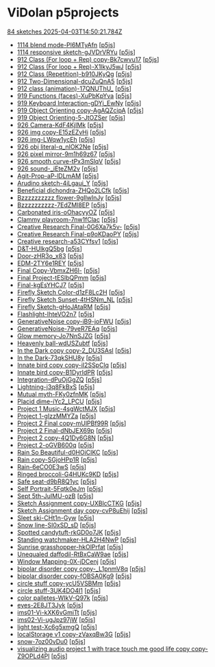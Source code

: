 # ViDolan p5projects
[84 sketches 2025-04-03T14:50:21.784Z](./downloads/gen/sketches_recent.md)

- [1114 blend mode-Pl6MTyAfn](./p5projects/1114%20blend%20mode-Pl6MTyAfn) [[p5js](https://editor.p5js.org/ViDolan/sketches/Pl6MTyAfn)]
- [1114 responsive sketch-gJVDrVRYu](./p5projects/1114%20responsive%20sketch-gJVDrVRYu) [[p5js](https://editor.p5js.org/ViDolan/sketches/gJVDrVRYu)]
- [912 Class (For loop + Rep) copy-Bk7cwvu17](./p5projects/912%20Class%20(For%20loop%20%2B%20Rep)%20copy-Bk7cwvu17) [[p5js](https://editor.p5js.org/ViDolan/sketches/Bk7cwvu17)]
- [912 Class (For loop + Rep)-X1lkyJ5wJ](./p5projects/912%20Class%20(For%20loop%20%2B%20Rep)-X1lkyJ5wJ) [[p5js](https://editor.p5js.org/ViDolan/sketches/X1lkyJ5wJ)]
- [912 Class (Repetition)-b910JKyQg](./p5projects/912%20Class%20(Repetition)-b910JKyQg) [[p5js](https://editor.p5js.org/ViDolan/sketches/b910JKyQg)]
- [912 Two-Dimensional-dcuZuQnA5](./p5projects/912%20Two-Dimensional-dcuZuQnA5) [[p5js](https://editor.p5js.org/ViDolan/sketches/dcuZuQnA5)]
- [912 class (animation)-17QNUThU\_](./p5projects/912%20class%20(animation)-17QNUThU_) [[p5js](https://editor.p5js.org/ViDolan/sketches/17QNUThU_)]
- [919 Functions (faces)-XuPbKpYva](./p5projects/919%20Functions%20(faces)-XuPbKpYva) [[p5js](https://editor.p5js.org/ViDolan/sketches/XuPbKpYva)]
- [919 Keyboard Interaction-gDYj\_EwNy](./p5projects/919%20Keyboard%20Interaction-gDYj_EwNy) [[p5js](https://editor.p5js.org/ViDolan/sketches/gDYj_EwNy)]
- [919 Object Orienting copy-AgAQZcipA](./p5projects/919%20Object%20Orienting%20copy-AgAQZcipA) [[p5js](https://editor.p5js.org/ViDolan/sketches/AgAQZcipA)]
- [919 Object Orienting-5-JtOZSer](./p5projects/919%20Object%20Orienting-5-JtOZSer) [[p5js](https://editor.p5js.org/ViDolan/sketches/5-JtOZSer)]
- [926 Camera-KdF4KjIMk](./p5projects/926%20Camera-KdF4KjIMk) [[p5js](https://editor.p5js.org/ViDolan/sketches/KdF4KjIMk)]
- [926 img copy-E15zEZvHi](./p5projects/926%20img%20copy-E15zEZvHi) [[p5js](https://editor.p5js.org/ViDolan/sketches/E15zEZvHi)]
- [926 img-LWqw1ycEh](./p5projects/926%20img-LWqw1ycEh) [[p5js](https://editor.p5js.org/ViDolan/sketches/LWqw1ycEh)]
- [926 obj literal-q\_nIOK2Ne](./p5projects/926%20obj%20literal-q_nIOK2Ne) [[p5js](https://editor.p5js.org/ViDolan/sketches/q_nIOK2Ne)]
- [926 pixel mirror-9m1h69z67](./p5projects/926%20pixel%20mirror-9m1h69z67) [[p5js](https://editor.p5js.org/ViDolan/sketches/9m1h69z67)]
- [926 smooth curve-tPx3mSlqV](./p5projects/926%20smooth%20curve-tPx3mSlqV) [[p5js](https://editor.p5js.org/ViDolan/sketches/tPx3mSlqV)]
- [926 sound-\_iEteZM2v](./p5projects/926%20sound-_iEteZM2v) [[p5js](https://editor.p5js.org/ViDolan/sketches/_iEteZM2v)]
- [Agit-Prop-aP-lDLmAM](./p5projects/Agit-Prop-aP-lDLmAM) [[p5js](https://editor.p5js.org/ViDolan/sketches/aP-lDLmAM)]
- [Arudino sketch-4iLgaui\_Y](./p5projects/Arudino%20sketch-4iLgaui_Y) [[p5js](https://editor.p5js.org/ViDolan/sketches/4iLgaui_Y)]
- [Beneficial dichondra-ZHQo2LCfk](./p5projects/Beneficial%20dichondra-ZHQo2LCfk) [[p5js](https://editor.p5js.org/ViDolan/sketches/ZHQo2LCfk)]
- [Bzzzzzzzzzz flower-9gIlwInJy](./p5projects/Bzzzzzzzzzz%20flower-9gIlwInJy) [[p5js](https://editor.p5js.org/ViDolan/sketches/9gIlwInJy)]
- [Bzzzzzzzzzz-7EdZMl8EP](./p5projects/Bzzzzzzzzzz-7EdZMl8EP) [[p5js](https://editor.p5js.org/ViDolan/sketches/7EdZMl8EP)]
- [Carbonated iris-oOhacyyOZ](./p5projects/Carbonated%20iris-oOhacyyOZ) [[p5js](https://editor.p5js.org/ViDolan/sketches/oOhacyyOZ)]
- [Clammy playroom-7nw1fClac](./p5projects/Clammy%20playroom-7nw1fClac) [[p5js](https://editor.p5js.org/ViDolan/sketches/7nw1fClac)]
- [Creative Research Final-0G6Xa7k5v-](./p5projects/Creative%20Research%20Final-0G6Xa7k5v-) [[p5js](https://editor.p5js.org/ViDolan/sketches/G6Xa7k5v-)]
- [Creative Research Final-p9oKDaoPY](./p5projects/Creative%20Research%20Final-p9oKDaoPY) [[p5js](https://editor.p5js.org/ViDolan/sketches/p9oKDaoPY)]
- [Creative research-a53CYfsv1](./p5projects/Creative%20research-a53CYfsv1) [[p5js](https://editor.p5js.org/ViDolan/sketches/a53CYfsv1)]
- [D&T-HUlkgQ5bg](./p5projects/D%26T-HUlkgQ5bg) [[p5js](https://editor.p5js.org/ViDolan/sketches/HUlkgQ5bg)]
- [Door-zHR3o\_x83](./p5projects/Door-zHR3o_x83) [[p5js](https://editor.p5js.org/ViDolan/sketches/zHR3o_x83)]
- [EDM-2TY6e1REY](./p5projects/EDM-2TY6e1REY) [[p5js](https://editor.p5js.org/ViDolan/sketches/2TY6e1REY)]
- [Final Copy-VbmxZH6l-](./p5projects/Final%20Copy-VbmxZH6l-) [[p5js](https://editor.p5js.org/ViDolan/sketches/VbmxZH6l-)]
- [Final Project-tESlbQPmm](./p5projects/Final%20Project-tESlbQPmm) [[p5js](https://editor.p5js.org/ViDolan/sketches/tESlbQPmm)]
- [Final-kgEsYHCJ7](./p5projects/Final-kgEsYHCJ7) [[p5js](https://editor.p5js.org/ViDolan/sketches/kgEsYHCJ7)]
- [Firefly Sketch Color-d1zF8Lc2H](./p5projects/Firefly%20Sketch%20Color-d1zF8Lc2H) [[p5js](https://editor.p5js.org/ViDolan/sketches/d1zF8Lc2H)]
- [Firefly Sketch Sunset-4tHSNm\_NL](./p5projects/Firefly%20Sketch%20Sunset-4tHSNm_NL) [[p5js](https://editor.p5js.org/ViDolan/sketches/4tHSNm_NL)]
- [Firefly Sketch-gHoJAtaRM](./p5projects/Firefly%20Sketch-gHoJAtaRM) [[p5js](https://editor.p5js.org/ViDolan/sketches/gHoJAtaRM)]
- [Flashlight-IhteVO2n7](./p5projects/Flashlight-IhteVO2n7) [[p5js](https://editor.p5js.org/ViDolan/sketches/IhteVO2n7)]
- [GenerativeNoise copy-iB9-joFWU](./p5projects/GenerativeNoise%20copy-iB9-joFWU) [[p5js](https://editor.p5js.org/ViDolan/sketches/iB9-joFWU)]
- [GenerativeNoise-79veR7EAq](./p5projects/GenerativeNoise-79veR7EAq) [[p5js](https://editor.p5js.org/ViDolan/sketches/79veR7EAq)]
- [Glow memory-Jo7NnSJZG](./p5projects/Glow%20memory-Jo7NnSJZG) [[p5js](https://editor.p5js.org/ViDolan/sketches/Jo7NnSJZG)]
- [Heavenly ball-wdUSZubtf](./p5projects/Heavenly%20ball-wdUSZubtf) [[p5js](https://editor.p5js.org/ViDolan/sketches/wdUSZubtf)]
- [In the Dark copy copy-2\_DU3SAsl](./p5projects/In%20the%20Dark%20copy%20copy-2_DU3SAsl) [[p5js](https://editor.p5js.org/ViDolan/sketches/2_DU3SAsl)]
- [In the Dark-73qkSHU8y](./p5projects/In%20the%20Dark-73qkSHU8y) [[p5js](https://editor.p5js.org/ViDolan/sketches/73qkSHU8y)]
- [Innate bird copy copy-iI2SSpClq](./p5projects/Innate%20bird%20copy%20copy-iI2SSpClq) [[p5js](https://editor.p5js.org/ViDolan/sketches/iI2SSpClq)]
- [Innate bird copy-B1DyrldPR](./p5projects/Innate%20bird%20copy-B1DyrldPR) [[p5js](https://editor.p5js.org/ViDolan/sketches/B1DyrldPR)]
- [Integration-dPuOjGgZQ](./p5projects/Integration-dPuOjGgZQ) [[p5js](https://editor.p5js.org/ViDolan/sketches/dPuOjGgZQ)]
- [Lightning-j3q8FkBxS](./p5projects/Lightning-j3q8FkBxS) [[p5js](https://editor.p5js.org/ViDolan/sketches/j3q8FkBxS)]
- [Mutual myth-FKy0zfnMK](./p5projects/Mutual%20myth-FKy0zfnMK) [[p5js](https://editor.p5js.org/ViDolan/sketches/FKy0zfnMK)]
- [Placid dime-iYc2\_LPCU](./p5projects/Placid%20dime-iYc2_LPCU) [[p5js](https://editor.p5js.org/ViDolan/sketches/iYc2_LPCU)]
- [Project 1 Music-4sgWctMJX](./p5projects/Project%201%20Music-4sgWctMJX) [[p5js](https://editor.p5js.org/ViDolan/sketches/4sgWctMJX)]
- [Project 1-gIzzMMYZa](./p5projects/Project%201-gIzzMMYZa) [[p5js](https://editor.p5js.org/ViDolan/sketches/gIzzMMYZa)]
- [Project 2 Final copy-mUlPBf99R](./p5projects/Project%202%20Final%20copy-mUlPBf99R) [[p5js](https://editor.p5js.org/ViDolan/sketches/mUlPBf99R)]
- [Project 2 Final-dNbJEX69p](./p5projects/Project%202%20Final-dNbJEX69p) [[p5js](https://editor.p5js.org/ViDolan/sketches/dNbJEX69p)]
- [Project 2 copy-4Q1Dy6G8N](./p5projects/Project%202%20copy-4Q1Dy6G8N) [[p5js](https://editor.p5js.org/ViDolan/sketches/4Q1Dy6G8N)]
- [Project 2-oGVB600q](./p5projects/Project%202-oGVB600q) [[p5js](https://editor.p5js.org/ViDolan/sketches/-oGVB600q)]
- [Rain So Beautiful-d0HOiCIKC](./p5projects/Rain%20So%20Beautiful-d0HOiCIKC) [[p5js](https://editor.p5js.org/ViDolan/sketches/d0HOiCIKC)]
- [Rain copy-SGjoHPp1R](./p5projects/Rain%20copy-SGjoHPp1R) [[p5js](https://editor.p5js.org/ViDolan/sketches/SGjoHPp1R)]
- [Rain-6eCO0E3wS](./p5projects/Rain-6eCO0E3wS) [[p5js](https://editor.p5js.org/ViDolan/sketches/6eCO0E3wS)]
- [Ringed broccoli-G4HUKc9KD](./p5projects/Ringed%20broccoli-G4HUKc9KD) [[p5js](https://editor.p5js.org/ViDolan/sketches/G4HUKc9KD)]
- [Safe seat-d9bR8Q1yc](./p5projects/Safe%20seat-d9bR8Q1yc) [[p5js](https://editor.p5js.org/ViDolan/sketches/d9bR8Q1yc)]
- [Self Portrait-5Fqtk0eJm](./p5projects/Self%20Portrait-5Fqtk0eJm) [[p5js](https://editor.p5js.org/ViDolan/sketches/5Fqtk0eJm)]
- [Sept 5th-JuIMU-ozB](./p5projects/Sept%205th-JuIMU-ozB) [[p5js](https://editor.p5js.org/ViDolan/sketches/JuIMU-ozB)]
- [Sketch Assignment copy-UXBlcCTKG](./p5projects/Sketch%20Assignment%20copy-UXBlcCTKG) [[p5js](https://editor.p5js.org/ViDolan/sketches/UXBlcCTKG)]
- [Sketch Assignment day copy-cvP8uEhij](./p5projects/Sketch%20Assignment%20day%20copy-cvP8uEhij) [[p5js](https://editor.p5js.org/ViDolan/sketches/cvP8uEhij)]
- [Sleet ski-CHt1n-Gyw](./p5projects/Sleet%20ski-CHt1n-Gyw) [[p5js](https://editor.p5js.org/ViDolan/sketches/CHt1n-Gyw)]
- [Snow line-SI0xSD\_sD](./p5projects/Snow%20line-SI0xSD_sD) [[p5js](https://editor.p5js.org/ViDolan/sketches/SI0xSD_sD)]
- [Spotted candytuft-rkGD0o7JK](./p5projects/Spotted%20candytuft-rkGD0o7JK) [[p5js](https://editor.p5js.org/ViDolan/sketches/rkGD0o7JK)]
- [Standing watchmaker-HLA2H4NwP](./p5projects/Standing%20watchmaker-HLA2H4NwP) [[p5js](https://editor.p5js.org/ViDolan/sketches/HLA2H4NwP)]
- [Sunrise grasshopper-hkOlPrfat](./p5projects/Sunrise%20grasshopper-hkOlPrfat) [[p5js](https://editor.p5js.org/ViDolan/sketches/hkOlPrfat)]
- [Unequaled daffodil-RtBxCaW9ae](./p5projects/Unequaled%20daffodil-RtBxCaW9ae) [[p5js](https://editor.p5js.org/ViDolan/sketches/tBxCaW9ae)]
- [Window Mapping-0X-jDCenj](./p5projects/Window%20Mapping-0X-jDCenj) [[p5js](https://editor.p5js.org/ViDolan/sketches/0X-jDCenj)]
- [bipolar disorder copy copy-\_L1pnmV8q](./p5projects/bipolar%20disorder%20copy%20copy-_L1pnmV8q) [[p5js](https://editor.p5js.org/ViDolan/sketches/_L1pnmV8q)]
- [bipolar disorder copy-fOBSA0Kg9](./p5projects/bipolar%20disorder%20copy-fOBSA0Kg9) [[p5js](https://editor.p5js.org/ViDolan/sketches/fOBSA0Kg9)]
- [circle stuff copy-ycU5VSBMm](./p5projects/circle%20stuff%20copy-ycU5VSBMm) [[p5js](https://editor.p5js.org/ViDolan/sketches/ycU5VSBMm)]
- [circle stuff-3UK4DO4I1](./p5projects/circle%20stuff-3UK4DO4I1) [[p5js](https://editor.p5js.org/ViDolan/sketches/3UK4DO4I1)]
- [color palletes-WIkV-Q97k](./p5projects/color%20palletes-WIkV-Q97k) [[p5js](https://editor.p5js.org/ViDolan/sketches/WIkV-Q97k)]
- [eyes-2E8JT3Jyk](./p5projects/eyes-2E8JT3Jyk) [[p5js](https://editor.p5js.org/ViDolan/sketches/2E8JT3Jyk)]
- [ims01-Vi-kXK6vGmiTt](./p5projects/ims01-Vi-kXK6vGmiTt) [[p5js](https://editor.p5js.org/ViDolan/sketches/XK6vGmiTt)]
- [ims02-Vi-ugJpz97jW](./p5projects/ims02-Vi-ugJpz97jW) [[p5js](https://editor.p5js.org/ViDolan/sketches/ugJpz97jW)]
- [light test-Xc6g5xmgQ](./p5projects/light%20test-Xc6g5xmgQ) [[p5js](https://editor.p5js.org/ViDolan/sketches/Xc6g5xmgQ)]
- [localStorage v1 copy-zVaxqBw3G](./p5projects/localStorage%20v1%20copy-zVaxqBw3G) [[p5js](https://editor.p5js.org/ViDolan/sketches/zVaxqBw3G)]
- [snow-7oz00vDu0](./p5projects/snow-7oz00vDu0) [[p5js](https://editor.p5js.org/ViDolan/sketches/7oz00vDu0)]
- [visualizing audio project 1 with trace touch me good life copy copy-Z9OPLd4Pl](./p5projects/visualizing%20audio%20project%201%20with%20trace%20touch%20me%20good%20life%20copy%20copy-Z9OPLd4Pl) [[p5js](https://editor.p5js.org/ViDolan/sketches/Z9OPLd4Pl)]